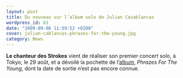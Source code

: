 ```yaml
---
layout: post
title: Du nouveau sur l’album solo de Julian Casablancas
wordpress_id: 61
date: "2009-09-06 11:59:52 +0200"
cover: julian-cablancas-phrazes-for-the-young.jpg
category: News
---
```


**Le chanteur des Strokes** vient de réaliser son premier concert solo, à Tokyo,
le 29 août, et a dévoilé la pochette de l’[album][i1], _Phrazes For The Young_,
dont la date de sortie n’est pas encore connue.

[i1]: https://www.deadrooster.org/album-solo-pour-julian-casablancas/
